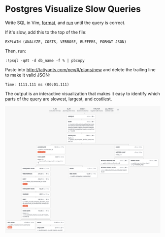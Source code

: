 # Postgres Visualize Slow Queries

Write SQL in Vim, [format](format-sql-in-vim),
and [run](run-sql-from-vim) until the query is correct.

If it's slow, add this to the top of the file:

```
EXPLAIN (ANALYZE, COSTS, VERBOSE, BUFFERS, FORMAT JSON)
```

Then, run:

```
:!psql -qAt -d db_name -f % | pbcopy
```

Paste into <http://tatiyants.com/pev/#/plans/new>
and delete the trailing line to make it valid JSON:

```
Time: 1111.111 ms (00:01.111)
```

The output is an interactive visualization that makes it
easy to identify which parts of the query are
slowest, largest, and costliest.

![EXPLAIN visualizer](/images/postgres-explain-visualizer.png)
